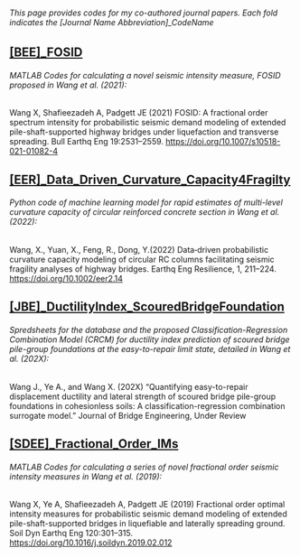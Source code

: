 ###### This page provides codes for my co-authored journal papers. Each fold indicates the [Journal Name Abbreviation]_CodeName

## [[BEE]_FOSID](https://github.com/wxw115/Codes-in-Papers/tree/Default/%5BBEE%5D_FOSID) 
###### MATLAB Codes for calculating a novel seismic intensity measure, FOSID proposed in Wang et al. (2021):
Wang X, Shafieezadeh A, Padgett JE (2021) FOSID: A fractional order spectrum intensity for probabilistic seismic demand modeling of extended pile-shaft-supported highway bridges under liquefaction and transverse spreading. Bull Earthq Eng 19:2531–2559. https://doi.org/10.1007/s10518-021-01082-4

## [[EER]_Data_Driven_Curvature_Capacity4Fragilty](https://github.com/wxw115/Codes-in-Papers/tree/Default/%5BBEE%5D_FOSID)
###### Python code of machine learning model for rapid estimates of multi-level curvature capacity of circular reinforced concrete section in Wang et al. (2022):
Wang, X., Yuan, X., Feng, R., Dong, Y.(2022) Data‐driven probabilistic curvature capacity modeling of circular RC columns facilitating seismic fragility analyses of highway bridges. Earthq Eng Resilience, 1, 211–224. https://doi.org/10.1002/eer2.14

## [[JBE]_DuctilityIndex_ScouredBridgeFoundation](https://github.com/wxw115/Codes-in-Papers/tree/Default/%5BJBE%5D_DuctilityIndex_ScouredBridgeFoundation)
###### Spredsheets for the database and the proposed Classification-Regression Combination Model (CRCM) for ductility index prediction of scoured bridge pile-group foundations at the easy-to-repair limit state, detailed in Wang et al. (202X):
Wang J., Ye A., and Wang X. (202X) “Quantifying easy-to-repair displacement ductility and lateral strength of scoured bridge pile-group foundations in cohesionless soils: A classification-regression combination surrogate model.” Journal of Bridge Engineering, Under Review

## [[SDEE]_Fractional_Order_IMs](https://github.com/wxw115/Codes-in-Papers/tree/Default/%5BSDEE%5D_Fractional_Order_IMs)
###### MATLAB Codes for calculating a series of novel fractional order seismic intensity measures in Wang et al. (2019):
Wang X, Ye A, Shafieezadeh A, Padgett JE (2019) Fractional order optimal intensity measures for probabilistic seismic demand modeling of extended pile-shaft-supported bridges in liquefiable and laterally spreading ground. Soil Dyn Earthq Eng 120:301–315. https://doi.org/10.1016/j.soildyn.2019.02.012
